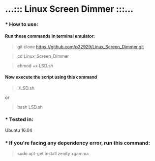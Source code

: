 # ...::: Linux Screen Dimmer :::...

### * How to use:
#### Run these commands in terminal emulator:

> git clone https://github.com/p32929/Linux_Screen_Dimmer.git

> cd Linux_Screen_Dimmer

> chmod +x LSD.sh

#### Now execute the script using this command
> ./LSD.sh

or

> bash LSD.sh

### * Tested in: 
Ubuntu 16.04

### * If you're facing any dependency error, run this command:
> sudo apt-get install zenity xgamma

